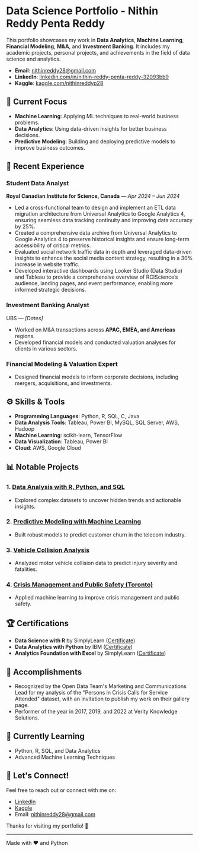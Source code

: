 # Data Science Portfolio - Nithin Reddy Penta Reddy

This portfolio showcases my work in **Data Analytics**, **Machine Learning**, **Financial Modeling**, **M&A**, and **Investment Banking**. It includes my academic projects, personal projects, and achievements in the field of data science and analytics.

- **Email**: [nithinreddy28@gmail.com](mailto:nithinreddy28@gmail.com)
- **LinkedIn**: [linkedin.com/in/nithin-reddy-penta-reddy-32093bb9](https://www.linkedin.com/in/nithin-reddy-penta-reddy-32093bb9)
- **Kaggle**: [kaggle.com/nithinreddyp28](https://www.kaggle.com/nithinreddyp28)

## 🚀 Current Focus
- **Machine Learning**: Applying ML techniques to real-world business problems.
- **Data Analytics**: Using data-driven insights for better business decisions.
- **Predictive Modeling**: Building and deploying predictive models to improve business outcomes.

## 💼 Recent Experience

### **Student Data Analyst**  
**Royal Canadian Institute for Science, Canada** — *Apr 2024 – Jun 2024*
- Led a cross-functional team to design and implement an ETL data migration architecture from Universal Analytics to Google Analytics 4, ensuring seamless data tracking continuity and improving data accuracy by 25%.
- Created a comprehensive data archive from Universal Analytics to Google Analytics 4 to preserve historical insights and ensure long-term accessibility of critical metrics.
- Evaluated social network traffic data in depth and leveraged data-driven insights to enhance the social media content strategy, resulting in a 30% increase in website traffic.
- Developed interactive dashboards using Looker Studio (Data Studio) and Tableau to provide a comprehensive overview of RCIScience’s audience, landing pages, and event performance, enabling more informed strategic decisions.

### **Investment Banking Analyst**  
UBS — *[Dates]*
- Worked on M&A transactions across **APAC, EMEA, and Americas** regions.
- Developed financial models and conducted valuation analyses for clients in various sectors.

### **Financial Modeling & Valuation Expert**
- Designed financial models to inform corporate decisions, including mergers, acquisitions, and investments.

## ⚙️ Skills & Tools
- **Programming Languages**: Python, R, SQL, C, Java
- **Data Analysis Tools**: Tableau, Power BI, MySQL, SQL Server, AWS, Hadoop
- **Machine Learning**: scikit-learn, TensorFlow
- **Data Visualization**: Tableau, Power BI
- **Cloud**: AWS, Google Cloud

## 📊 Notable Projects

### 1. **[Data Analysis with R, Python, and SQL](https://github.com/nithinreddyp28/SQL-Database-for-Employee-Management)**
   - Explored complex datasets to uncover hidden trends and actionable insights.

### 2. **[Predictive Modeling with Machine Learning](https://github.com/nithinreddyp28/Customer-Churn-Prediction)**
   - Built robust models to predict customer churn in the telecom industry.

### 3. **[Vehicle Collision Analysis](https://github.com/nithinreddyp28/Vehicle-Collision-Analysis)**
   - Analyzed motor vehicle collision data to predict injury severity and fatalities.

### 4. **[Crisis Management and Public Safety (Toronto)](https://github.com/nithinreddyp28/A-Machine-Learning-Approach-to-Crisis-Management-and-Public-Safety-in-Toronto)**
   - Applied machine learning to improve crisis management and public safety.

## 🏆 Certifications
- **Data Science with R** by SimplyLearn ([Certificate](https://certificates.simplicdn.net/share/4539569.pdf))
- **Data Analytics with Python** by IBM ([Certificate](https://courses.skillsnet.simplilearn.com/certificates/534f4ff99bce4a43acf30ca48b0a7177))
- **Analytics Foundation with Excel** by SimplyLearn ([Certificate](https://certificates.simplicdn.net/share/4264561.pdf))

## 🎯 Accomplishments
- Recognized by the Open Data Team's Marketing and Communications Lead for my analysis of the "Persons in Crisis Calls for Service Attended" dataset, with an invitation to publish my work on their gallery page.
- Performer of the year in 2017, 2019, and 2022 at Verity Knowledge Solutions.

## 🌱 Currently Learning
- Python, R, SQL, and Data Analytics
- Advanced Machine Learning Techniques

## 💬 Let's Connect!
Feel free to reach out or connect with me on:
- [LinkedIn](https://www.linkedin.com/in/nithin-reddy-penta-reddy-32093bb9)
- [Kaggle](https://www.kaggle.com/nithinreddyp28)
- Email: [nithinreddy28@gmail.com](mailto:nithinreddy28@gmail.com)

Thanks for visiting my portfolio! 🙌

---
Made with ❤️ and Python
